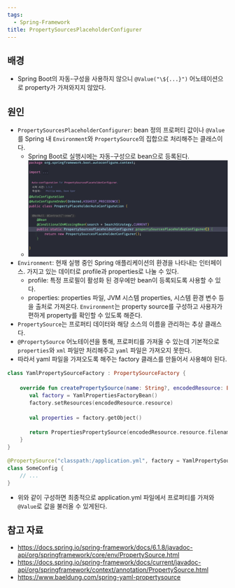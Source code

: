 ```yaml
---
tags:
  - Spring-Framework
title: PropertySourcesPlaceholderConfigurer
---
```



## 배경

- Spring Boot의 자동-구성을 사용하지 않으니 `@Value("\${...}")` 어노테이션으로 property가 가져와지지 않았다.

## 원인

- `PropertySourcesPlaceholderConfigurer`: bean 정의 프로퍼티 값이나 `@Value`를 Spring 내 `Environment`와 `PropertySource`의 집합으로 처리해주는 클래스이다.
	- Spring Boot로 실행시에는 자동-구성으로 bean으로 등록된다.
	- ![](assets/Pasted%20image%2020240605201738.png)
- `Environment`: 현재 실행 중인 Spring 애플리케이션의 환경을 나타내는 인터페이스. 가지고 있는 데이터로 profile과 properties로 나눌 수 있다.
	- profile: 특정 프로필이 활성화 된 경우에만 bean이 등록되도록 사용할 수 있다.
	- properties: properties 파일, JVM 시스템 properties, 시스템 환경 변수 등을 출처로 가져온다. `Environment`는 property source를 구성하고 사용자가 편하게 property를 확인할 수 있도록 해준다.
- `PropertySource`는 프로퍼티 데이터와 해당 소스의 이름을 관리하는 추상 클래스다.
- `@PropertySource` 어노테이션을 통해, 프로퍼티를 가져올 수 있는데 기본적으로 `properties`와 `xml` 파일만 처리해주고 `yaml` 파일은 가져오지 못한다.
- 따라서 yaml 파일을 가져오도록 해주는 factory 클래스를 만들어서 사용해야 된다.

```kotlin
class YamlPropertySourceFactory : PropertySourceFactory {  
  
    override fun createPropertySource(name: String?, encodedResource: EncodedResource): PropertiesPropertySource {  
       val factory = YamlPropertiesFactoryBean()  
       factory.setResources(encodedResource.resource)  
  
       val properties = factory.getObject()  
  
       return PropertiesPropertySource(encodedResource.resource.filename.toString(), properties ?: Properties())  
    }  
}
```

```kotlin
@PropertySource("classpath:/application.yml", factory = YamlPropertySourceFactory::class)
class SomeConfig {
	// ...
}
```

- 위와 같이 구성하면 최종적으로 application.yml 파일에서 프로퍼티를 가져와 `@Value`로 값을 불러올 수 있게된다.

## 참고 자료

- https://docs.spring.io/spring-framework/docs/6.1.8/javadoc-api/org/springframework/core/env/PropertySource.html
- https://docs.spring.io/spring-framework/docs/current/javadoc-api/org/springframework/context/annotation/PropertySource.html
- https://www.baeldung.com/spring-yaml-propertysource
